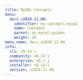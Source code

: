 ```yaml
---
title: MySQL Concepts
menu:
  docs_v2020.11.08:
    identifier: my-concepts-mysql
    name: Concepts
    parent: my-mysql-guides
    weight: 20
menu_name: docs_v2020.11.08
info:
  cli: v0.14.1
  community: v0.14.1
  enterprise: v0.1.1
  installer: v0.14.1
  version: v2020.11.08
---
```


